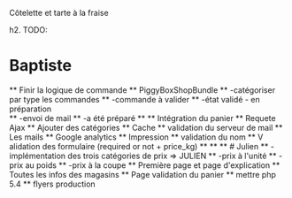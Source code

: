 Côtelette et tarte à la fraise

h2. TODO:

# Baptiste
** Finir la logique de commande
** PiggyBoxShopBundle
** -catégoriser par type les commandes
**	-commande à valider
**	-état validé - en préparation	
**	-envoi de mail
**	-a été préparé
**
** Intégration du panier
** Requete Ajax
** Ajouter des catégories
** Cache
** validation du serveur de mail
** Les mails
** Google analytics
** Impression
** validation du nom
** V alidation des formulaire (required or not + price_kg)
**
**
** # Julien
** -implémentation des trois catégories de prix => JULIEN
**	-prix à l'unité
**	-prix au poids
**	-prix à la coupe
** Première page et page d'explication
** Toutes les infos des magasins
** Page validation du panier
** mettre php 5.4
** flyers production
